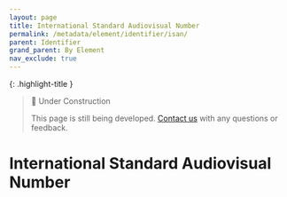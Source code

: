 ```yaml
---
layout: page
title: International Standard Audiovisual Number
permalink: /metadata/element/identifier/isan/
parent: Identifier
grand_parent: By Element
nav_exclude: true
---
```


{: .highlight-title }
> 🚧 Under Construction
>
> This page is still being developed. [Contact us](/metadata-documentation/contact/) with any questions or feedback.

# International Standard Audiovisual Number
